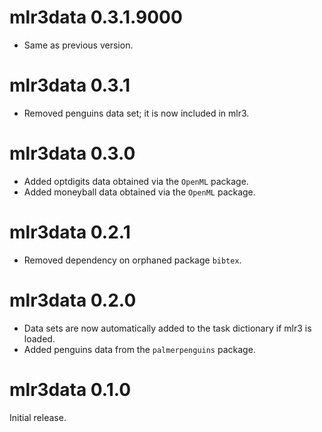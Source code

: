 # mlr3data 0.3.1.9000

- Same as previous version.


# mlr3data 0.3.1

- Removed penguins data set; it is now included in mlr3.


# mlr3data 0.3.0
* Added optdigits data obtained via the `OpenML` package.
* Added moneyball data obtained via the `OpenML` package.

# mlr3data 0.2.1

* Removed dependency on orphaned package `bibtex`.

# mlr3data 0.2.0

* Data sets are now automatically added to the task dictionary if mlr3 is
  loaded.
* Added penguins data from the `palmerpenguins` package.

# mlr3data 0.1.0

Initial release.
